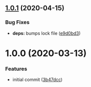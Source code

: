 ## [1.0.1](https://github.com/newhighsco/browserslist-config/compare/v1.0.0...v1.0.1) (2020-04-15)


### Bug Fixes

* **deps:** bumps lock file ([e9d0bd3](https://github.com/newhighsco/browserslist-config/commit/e9d0bd377c254a5ce483f62e2d885b10afd6f06c))

# 1.0.0 (2020-03-13)


### Features

* initial commit ([3b47dcc](https://github.com/newhighsco/browserslist-config/commit/3b47dcc07ba8fba348082847c70facd0284c2c0b))
